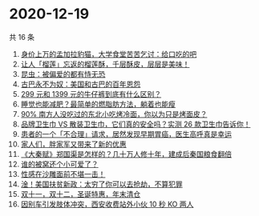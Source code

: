 # 2020-12-19

共 16 条

<!-- BEGIN ZHIHUVIDEO -->
<!-- 最后更新时间 Sat Dec 19 2020 08:19:28 GMT+0800 (CST) -->
1. [身价上万的孟加拉豹猫，大学食堂苦苦乞讨：给口吃的吧](https://www.zhihu.com/zvideo/1323206781120851968)
1. [让人「榴莲」忘返的榴莲酥，千层酥皮，层层是美味！](https://www.zhihu.com/zvideo/1323306216076677120)
1. [昆虫：被偏爱的都有恃无恐](https://www.zhihu.com/zvideo/1323258146765365248)
1. [古巴永不为奴：美国和古巴的百年恩怨](https://www.zhihu.com/zvideo/1323316483061878784)
1. [299 元和 1399 元的牛仔裤到底有什么区别？](https://www.zhihu.com/zvideo/1323341239685353472)
1. [睡觉也能减肥？最简单的燃脂肪方法，躺着也能瘦](https://www.zhihu.com/zvideo/1323330361439371264)
1. [90% 南方人没吃过的东北小吃烤冷面，你以为只是烤面皮？](https://www.zhihu.com/zvideo/1323250268176547840)
1. [品牌卫生巾 VS 散装卫生巾，它们真的安全吗？实测 26 款卫生巾告诉你！](https://www.zhihu.com/zvideo/1323306672476340224)
1. [患者的一个「不合理」请求，居然发现早期胃癌，医生高呼真是幸运](https://www.zhihu.com/zvideo/1323198527111847936)
1. [家人们，胖家军又带来了新的优惠](https://www.zhihu.com/zvideo/1323209242447118336)
1. [《大秦赋》郑国渠是怎样的？几十万人修十年，建成后秦国粮食翻倍](https://www.zhihu.com/zvideo/1323333211150393344)
1. [谁的被窝还个小可爱了？](https://www.zhihu.com/zvideo/1322924237867425792)
1. [性感在沙雕面前不堪一击！](https://www.zhihu.com/zvideo/1322911068071714816)
1. [淦！美国扶贫新政：太穷了你可以去抢劫，不算犯罪](https://www.zhihu.com/zvideo/1323268956925116416)
1. [双十一，双十二，圣诞特惠，年末清仓](https://www.zhihu.com/zvideo/1323209893470060544)
1. [因别车引发肢体冲突，西安收费站外小伙 10 秒 KO 两人](https://www.zhihu.com/zvideo/1322951157300137984)
<!-- END ZHIHUVIDEO -->
